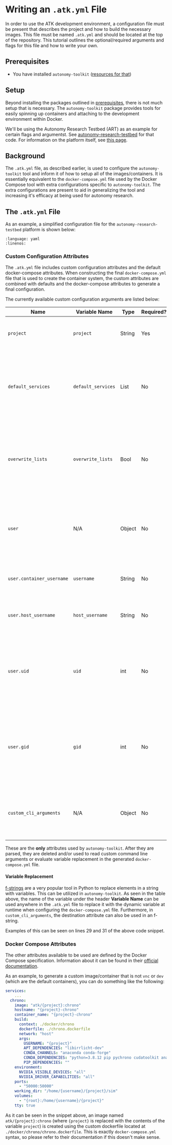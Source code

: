# Writing an `.atk.yml` File

In order to use the ATK development environment, a configuration file must be present that describes the project and how to build the necessary images. This file must be named `.atk.yml` and should be located at the top of the repository. This tutorial outlines the optional/required arguments and flags for this file and how to write your own.

## Prerequisites

- You have installed `autonomy-toolkit` ([resources for that](https://projects.sbel.org/autonomy-toolkit/setup.html))

## Setup

Beyond installing the packages outlined in [prerequisites](#prerequisites), there is not much setup that is necessary. The `autonomy-toolkit` package provides tools for easily spinning up containers and attaching to the development environment within Docker.

We'll be using the Autonomy Research Testbed (ART) as an example for certain flags and argumentst. See [autonomy-research-testbed](https://github.com/uwsbel/autonomy-research-testbed) for that code. For information on the platform itself, see [this page](./../../autonomy-research-testbed.md).

## Background

The `.atk.yml` file, as described earlier, is used to configure the `autonomy-toolkit` tool and inform it of how to setup all of the images/containers. It is essentially equivalent to the `docker-compose.yml` file used by the Docker Compose tool with extra configurations specific to `autonomy-toolkit`. The extra configurations are present to aid in generalizing the tool and increasing it's efficacy at being used for autonomy research.

## The `.atk.yml` File

As an example, a simplified configuration file for the `autonomy-research-testbed` platform is shown below: 

```{literalinclude} ./autonomy-research-testbed.atk.yml
:language: yaml
:linenos:
```

### Custom Configuration Attributes

The `.atk.yml` file includes custom configuration attributes and the default docker-compose attributes. When constructing the final `docker-compose.yml` file that is used to create the container system, the custom attributes are combined with defaults and the docker-compose attributes to generate a final configuration.

The currently available custom configuration arguments are listed below:

| **Name** | **Variable Name** | **Type** | **Required?** | **Purpose** |
| --- | --- | --- | --- | --- |
| `project` | `project` | String | Yes | Used as the name of generated containers, images, volumes, etc. |
| `default_services` | `default_services` | List | No | Defines the default services that are assumed to be used when `atk dev` is invoked. Can be overwritten at runtime by passing `--services`. Defaults to `["dev"]`. |
| `overwrite_lists` | `overwrite_lists` | Bool | No | If set to `true`, any list defined later that conflicts with defaults provided through `atk` will be overwritten. The default behavior extends the defaults to include the custom elements. |
| `user` | N/A | Object | No | May be used to define the host/container username and the uid/gid for the user. If not defined, the values will be generated at runtime. |
| `user.container_username` | `username` | String | No | The username of the user created in the container. Defaults to `{project}`. |
| `user.host_username` | `host_username` | String | No | The username of the host. May be used as a filler in the `.atk.yml` file. Defaults to `getpass.getuser()` |
| `user.uid` | `uid` | int | No | The Linux user ID that the container user is set to. This mostly affects Linux users where permission issues are common with volumes. Defaults to `os.getuid()` on Unix systems and `1000` on Windows. |
| `user.gid` | `gid` | int | No | The Linux group ID that the container user is set to. This mostly affects Linux users where permission issues are common with volumes. Defaults to `os.getgid()` on Unix systems and `1000` on Windows. |
| `custom_cli_arguments` | N/A | Object | No | Defines custom command line arguments that are specific to each service. Should follow [argparse](https://docs.python.org/3/library/argparse.html) arguments. |

These are the **only** attributes used by `autonomy-toolkit`. After they are parsed, they are deleted and/or used to read custom command line arguments or evaluate variable replacement in the generated `docker-compose.yml` file.

#### Variable Replacement

[f-strings](https://realpython.com/python-f-strings/) are a very popular tool in Python to replace elements in a string with variables. This can be utilized in `autonomy-toolkit`. As seen in the table above, the name of the variable under the header **Variable Name** can be used anywhere in the `.atk.yml` file to replace it with the dynamic variable at runtime when configuring the `docker-compose.yml` file. Furthermore, in `custom_cli_arguments`, the destination attribute can also be used in an f-string.

Examples of this can be seen on lines 29 and 31 of the above code snippet.

### Docker Compose Attributes

The other attributes available to be used are defined by the Docker Compose specification. Information about it can be found in their [official documentation](https://docs.docker.com/compose/compose-file/compose-file-v3/).

As an example, to generate a custom image/container that is not `vnc` or `dev` (which are the default containers), you can do something like the following:

```yaml
services:
	...
  chrono:
    image: "atk/{project}:chrono"
    hostname: "{project}-chrono"
    container_name: "{project}-chrono"
    build:
      context: ./docker/chrono
      dockerfile: ./chrono.dockerfile
      network: "host"
      args:
        USERNAME: "{project}"
        APT_DEPENDENCIES: "libirrlicht-dev"
        CONDA_CHANNELS: "anaconda conda-forge"
        CONDA_DEPENDENCIES: "python=3.8.12 pip pychrono cudatoolkit anaconda-client conda-build"
        PIP_DEPENDENCIES: ""
    environment:
      NVIDIA_VISIBLE_DEVICES: "all"
      NVIDIA_DRIVER_CAPABILITIES: "all"
    ports:
      - "50000:50000"
    working_dir: "/home/{username}/{project}/sim"
    volumes: 
      - "{root}:/home/{username}/{project}"
    tty: true
```

As it can be seen in the snippet above, an image named `atk/{project}:chrono` (where `{project}` is replaced with the contents of the variable `project`) is created using the custom dockerfile located at `./docker/chrono/chrono.dockerfile`. This is exactly `docker-compose.yml` syntax, so please refer to their documentation if this doesn't make sense.
